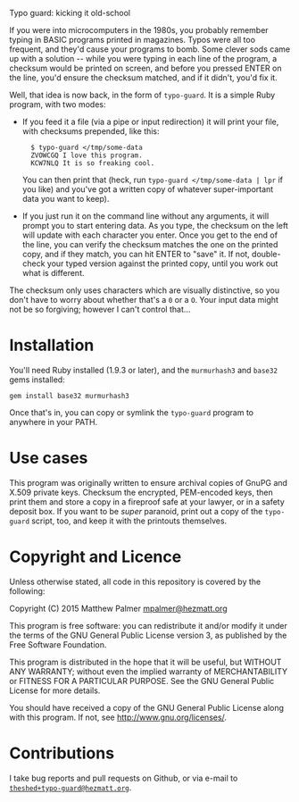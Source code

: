 Typo guard: kicking it old-school

If you were into microcomputers in the 1980s, you probably remember typing
in BASIC programs printed in magazines.  Typos were all too frequent, and
they'd cause your programs to bomb.  Some clever sods came up with a
solution -- while you were typing in each line of the program, a checksum
would be printed on screen, and before you pressed ENTER on the line, you'd
ensure the checksum matched, and if it didn't, you'd fix it.

Well, that idea is now back, in the form of `typo-guard`.  It is a simple
Ruby program, with two modes:

* If you feed it a file (via a pipe or input redirection) it will print your
  file, with checksums prepended, like this:

        $ typo-guard </tmp/some-data
        ZVOWCGQ I love this program.
        KCW7NLQ It is so freaking cool.

    You can then print that (heck, run `typo-guard </tmp/some-data | lpr` if
    you like) and you've got a written copy of whatever super-important data
    you want to keep).

* If you just run it on the command line without any arguments, it will
  prompt you to start entering data.  As you type, the checksum on the left
  will update with each character you enter.  Once you get to the end of the
  line, you can verify the checksum matches the one on the printed copy, and
  if they match, you can hit ENTER to "save" it.  If not, double-check your
  typed version against the printed copy, until you work out what is
  different.

The checksum only uses characters which are visually distinctive, so you
don't have to worry about whether that's a `0` or a `O`.  Your input data
might not be so forgiving; however I can't control that...


# Installation

You'll need Ruby installed (1.9.3 or later), and the `murmurhash3` and `base32`
gems installed:

    gem install base32 murmurhash3

Once that's in, you can copy or symlink the `typo-guard` program to anywhere
in your PATH.


# Use cases

This program was originally written to ensure archival copies of GnuPG and
X.509 private keys.  Checksum the encrypted, PEM-encoded keys, then print
them and store a copy in a fireproof safe at your lawyer, or in a safety
deposit box.  If you want to be *super* paranoid, print out a copy of the
`typo-guard` script, too, and keep it with the printouts themselves.


# Copyright and Licence

Unless otherwise stated, all code in this repository is covered by the
following:

Copyright (C) 2015 Matthew Palmer <mpalmer@hezmatt.org>

This program is free software: you can redistribute it and/or modify it
under the terms of the GNU General Public License version 3, as published by
the Free Software Foundation.

This program is distributed in the hope that it will be useful,
but WITHOUT ANY WARRANTY; without even the implied warranty of
MERCHANTABILITY or FITNESS FOR A PARTICULAR PURPOSE.  See the
GNU General Public License for more details.

You should have received a copy of the GNU General Public License
along with this program.  If not, see <http://www.gnu.org/licenses/>.


# Contributions

I take bug reports and pull requests on Github, or via e-mail to
[`theshed+typo-guard@hezmatt.org`](mailto:theshed+typo-guard@hezmatt.org).
